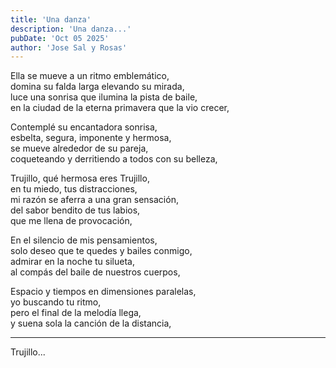 ```yaml
---
title: 'Una danza'
description: 'Una danza...'
pubDate: 'Oct 05 2025'
author: 'Jose Sal y Rosas'
---
```



Ella se mueve a un ritmo emblemático,  
domina su falda larga elevando su mirada,  
luce una sonrisa que ilumina la pista de baile,  
en la ciudad de la eterna primavera que la vio crecer,

Contemplé su encantadora sonrisa,  
esbelta, segura, imponente y hermosa,  
se mueve alrededor de su pareja,  
coqueteando y derritiendo a todos con su belleza,

Trujillo, qué hermosa eres Trujillo,  
en tu miedo, tus distracciones,  
mi razón se aferra a una gran sensación,  
del sabor bendito de tus labios,  
que me llena de provocación,

En el silencio de mis pensamientos,  
solo deseo que te quedes y bailes conmigo,  
admirar en la noche tu silueta,  
al compás del baile de nuestros cuerpos,  

Espacio y tiempos en dimensiones paralelas,  
yo buscando tu ritmo,  
pero el final de la melodía llega,  
y suena sola la canción de la distancia,

---

Trujillo...
